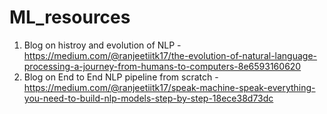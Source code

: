 # ML_resources
1. Blog on histroy and evolution of NLP - https://medium.com/@ranjeetiitk17/the-evolution-of-natural-language-processing-a-journey-from-humans-to-computers-8e6593160620
2. Blog on End to End NLP pipeline from scratch - https://medium.com/@ranjeetiitk17/speak-machine-speak-everything-you-need-to-build-nlp-models-step-by-step-18ece38d73dc
